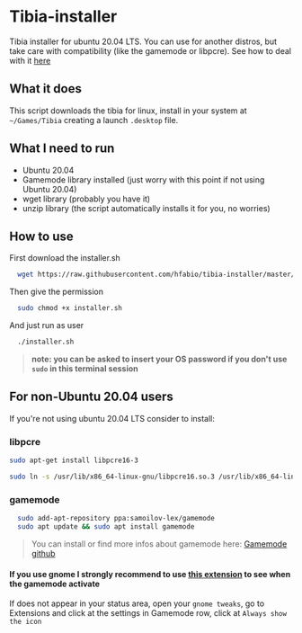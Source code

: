 # Tibia-installer
Tibia installer for ubuntu 20.04 LTS. You can use for another distros, but take care with compatibility (like the gamemode or libpcre). See how to deal with it [here](#for-non-Ubuntu-20.04-users)

## What it does
This script downloads the tibia for linux, install in your system at `~/Games/Tibia` creating a launch `.desktop` file.

## What I need to run
- Ubuntu 20.04
- Gamemode library installed (just worry with this point if not using Ubuntu 20.04)
- wget library (probably you have it)
- unzip library (the script automatically installs it for you, no worries)

## How to use

First download the installer.sh
```bash
  wget https://raw.githubusercontent.com/hfabio/tibia-installer/master/installer.sh
```
Then give the permission
```bash
  sudo chmod +x installer.sh
```
And just run as user
```bash
  ./installer.sh
```
>**note: you can be asked to insert your OS password if you don't use `sudo` in this terminal session**

## For non-Ubuntu 20.04 users
If you're not using ubuntu 20.04 LTS consider to install:
### libpcre
```bash
sudo apt-get install libpcre16-3

sudo ln -s /usr/lib/x86_64-linux-gnu/libpcre16.so.3 /usr/lib/x86_64-linux-gnu/libpcre16.so.0
```
### gamemode
```bash
  sudo add-apt-repository ppa:samoilov-lex/gamemode
  sudo apt update && sudo apt install gamemode
```
> You can install or find more infos about gamemode here:
[Gamemode github](https://github.com/FeralInteractive/gamemode)

#### If you use gnome I strongly recommend to use [this extension](https://extensions.gnome.org/extension/1852/gamemode/) to see when the gamemode activate
If does not appear in your status area, open your `gnome tweaks`, go to Extensions and click at the settings in Gamemode row, click at `Always show the icon`